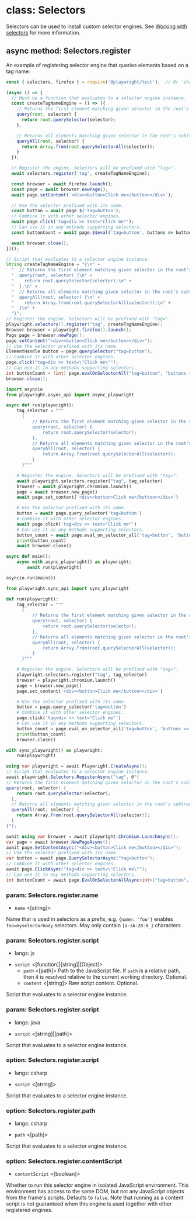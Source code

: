 # class: Selectors

Selectors can be used to install custom selector engines. See [Working with selectors](./selectors.md) for more
information.

## async method: Selectors.register

An example of registering selector engine that queries elements based on a tag name:

```js
const { selectors, firefox } = require('@playwright/test');  // Or 'chromium' or 'webkit'.

(async () => {
  // Must be a function that evaluates to a selector engine instance.
  const createTagNameEngine = () => ({
    // Returns the first element matching given selector in the root's subtree.
    query(root, selector) {
      return root.querySelector(selector);
    },

    // Returns all elements matching given selector in the root's subtree.
    queryAll(root, selector) {
      return Array.from(root.querySelectorAll(selector));
    }
  });

  // Register the engine. Selectors will be prefixed with "tag=".
  await selectors.register('tag', createTagNameEngine);

  const browser = await firefox.launch();
  const page = await browser.newPage();
  await page.setContent(`<div><button>Click me</button></div>`);

  // Use the selector prefixed with its name.
  const button = await page.$('tag=button');
  // Combine it with other selector engines.
  await page.click('tag=div >> text="Click me"');
  // Can use it in any methods supporting selectors.
  const buttonCount = await page.$$eval('tag=button', buttons => buttons.length);

  await browser.close();
})();
```

```java
// Script that evaluates to a selector engine instance.
String createTagNameEngine = "{\n" +
  "  // Returns the first element matching given selector in the root's subtree.\n" +
  "  query(root, selector) {\n" +
  "    return root.querySelector(selector);\n" +
  "  },\n" +
  "  // Returns all elements matching given selector in the root's subtree.\n" +
  "  queryAll(root, selector) {\n" +
  "    return Array.from(root.querySelectorAll(selector));\n" +
  "  }\n" +
  "}";
// Register the engine. Selectors will be prefixed with "tag=".
playwright.selectors().register("tag", createTagNameEngine);
Browser browser = playwright.firefox().launch();
Page page = browser.newPage();
page.setContent("<div><button>Click me</button></div>");
// Use the selector prefixed with its name.
ElementHandle button = page.querySelector("tag=button");
// Combine it with other selector engines.
page.click("tag=div >> text=\"Click me\"");
// Can use it in any methods supporting selectors.
int buttonCount = (int) page.evalOnSelectorAll("tag=button", "buttons => buttons.length");
browser.close();
```

```python async
import asyncio
from playwright.async_api import async_playwright

async def run(playwright):
    tag_selector = """
      {
          // Returns the first element matching given selector in the root's subtree.
          query(root, selector) {
              return root.querySelector(selector);
          },
          // Returns all elements matching given selector in the root's subtree.
          queryAll(root, selector) {
              return Array.from(root.querySelectorAll(selector));
          }
      }"""

    # Register the engine. Selectors will be prefixed with "tag=".
    await playwright.selectors.register("tag", tag_selector)
    browser = await playwright.chromium.launch()
    page = await browser.new_page()
    await page.set_content('<div><button>Click me</button></div>')

    # Use the selector prefixed with its name.
    button = await page.query_selector('tag=button')
    # Combine it with other selector engines.
    await page.click('tag=div >> text="Click me"')
    # Can use it in any methods supporting selectors.
    button_count = await page.eval_on_selector_all('tag=button', 'buttons => buttons.length')
    print(button_count)
    await browser.close()

async def main():
    async with async_playwright() as playwright:
        await run(playwright)

asyncio.run(main())
```

```python sync
from playwright.sync_api import sync_playwright

def run(playwright):
    tag_selector = """
      {
          // Returns the first element matching given selector in the root's subtree.
          query(root, selector) {
              return root.querySelector(selector);
          },
          // Returns all elements matching given selector in the root's subtree.
          queryAll(root, selector) {
              return Array.from(root.querySelectorAll(selector));
          }
      }"""

    # Register the engine. Selectors will be prefixed with "tag=".
    playwright.selectors.register("tag", tag_selector)
    browser = playwright.chromium.launch()
    page = browser.new_page()
    page.set_content('<div><button>Click me</button></div>')

    # Use the selector prefixed with its name.
    button = page.query_selector('tag=button')
    # Combine it with other selector engines.
    page.click('tag=div >> text="Click me"')
    # Can use it in any methods supporting selectors.
    button_count = page.eval_on_selector_all('tag=button', 'buttons => buttons.length')
    print(button_count)
    browser.close()

with sync_playwright() as playwright:
    run(playwright)
```

```csharp
using var playwright = await Playwright.CreateAsync();
// Script that evaluates to a selector engine instance.
await playwright.Selectors.RegisterAsync("tag", @"{
// Returns the first element matching given selector in the root's subtree.
query(root, selector) {
    return root.querySelector(selector);
  },
  // Returns all elements matching given selector in the root's subtree.
  queryAll(root, selector) {
    return Array.from(root.querySelectorAll(selector));
  }
}");

await using var browser = await playwright.Chromium.LaunchAsync();
var page = await browser.NewPageAsync();
await page.SetContentAsync("<div><button>Click me</button></div>");
// Use the selector prefixed with its name.
var button = await page.QuerySelectorAsync("tag=button");
// Combine it with other selector engines.
await page.ClickAsync("tag=div >> text=\"Click me\"");
// Can use it in any methods supporting selectors.
int buttonCount = await page.EvalOnSelectorAllAsync<int>("tag=button", "buttons => buttons.length");
```

### param: Selectors.register.name
- `name` <[string]>

Name that is used in selectors as a prefix, e.g. `{name: 'foo'}` enables `foo=myselectorbody` selectors. May only
contain `[a-zA-Z0-9_]` characters.

### param: Selectors.register.script
* langs: js
- `script` <[function]|[string]|[Object]>
  - `path` <[path]> Path to the JavaScript file. If `path` is a relative path, then it is resolved relative to the
    current working directory. Optional.
  - `content` <[string]> Raw script content. Optional.

Script that evaluates to a selector engine instance.

### param: Selectors.register.script
* langs: java
- `script` <[string]|[path]>

Script that evaluates to a selector engine instance.

### option: Selectors.register.script
* langs: csharp
- `script` <[string]>

Script that evaluates to a selector engine instance.

### option: Selectors.register.path
* langs: csharp
- `path` <[path]>

Script that evaluates to a selector engine instance.

### option: Selectors.register.contentScript
- `contentScript` <[boolean]>

Whether to run this selector engine in isolated JavaScript environment. This environment has access to the same DOM, but
not any JavaScript objects from the frame's scripts. Defaults to `false`. Note that running as a content script is not
guaranteed when this engine is used together with other registered engines.